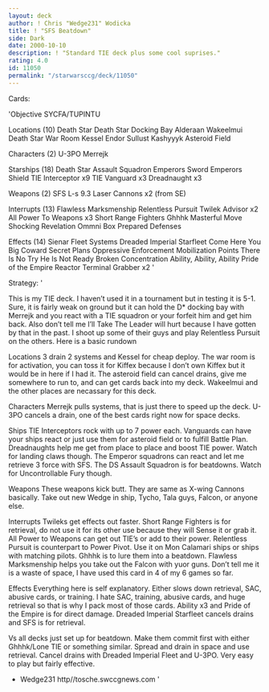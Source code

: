 ```yaml
---
layout: deck
author: ! Chris "Wedge231" Wodicka
title: ! "SFS Beatdown"
side: Dark
date: 2000-10-10
description: ! "Standard TIE deck plus some cool suprises."
rating: 4.0
id: 11050
permalink: "/starwarsccg/deck/11050"
---
```

Cards: 

'Objective
SYCFA/TUPINTU

Locations (10)
Death Star
Death Star Docking Bay
Alderaan
Wakeelmui
Death Star War Room
Kessel
Endor
Sullust
Kashyyyk
Asteroid Field

Characters (2)
U-3PO
Merrejk

Starships (18)
Death Star Assault Squadron
Emperors Sword
Emperors Shield
TIE Interceptor x9
TIE Vanguard x3
Dreadnaught x3

Weapons (2)
SFS L-s 9.3 Laser Cannons x2 (from SE)

Interrupts (13)
Flawless Marksmenship
Relentless Pursuit
Twilek Advisor x2
All Power To Weapons x3
Short Range Fighters
Ghhhk
Masterful Move
Shocking Revelation
Ommni Box
Prepared Defenses

Effects (14)
Sienar Fleet Systems
Dreaded Imperial Starfleet
Come Here You Big Coward
Secret Plans
Oppressive Enforcement
Mobilization Points
There Is No Try
He Is Not Ready
Broken Concentration
Ability, Ability, Ability
Pride of the Empire
Reactor Terminal
Grabber x2
'

Strategy: '

This is my TIE deck. I haven’t used it in a tournament but in testing it is 5-1. Sure, it is fairly weak on ground but it can hold the D* docking bay with Merrejk and you react with a TIE squadron or your forfeit him and get him back. Also don’t tell me I’ll Take The Leader will hurt because I have gotten by that in the past. I shoot up some of their guys and play Relentless Pursuit on the others. Here is a basic rundown

Locations 3 drain 2 systems and Kessel for cheap deploy. The war room is for activation, you can toss it for Kiffex because I don’t own Kiffex but it would be in here if I had it. The asteroid field can cancel drains, give me somewhere to run to, and can get cards back into my deck. Wakeelmui and the other places are necassary for this deck.

Characters Merrejk pulls systems, that is just there to speed up the deck. U-3PO cancels a drain, one of the best cards right now for space decks.

Ships TIE Interceptors rock with up to 7 power each. Vanguards can have your ships react or just use them for asteroid field or to fulfill Battle Plan. Dreadnaughts help me get from place to place and boost TIE power. Watch for landing claws though. The Emperor squadrons can react and let me retrieve 3 force with SFS. The DS Assault Squadron is for beatdowns. Watch for Uncontrollable Fury though.

Weapons These weapons kick butt. They are same as X-wing Cannons basically. Take out new Wedge in ship, Tycho, Tala guys, Falcon, or anyone else.

Interrupts Twileks get effects out faster. Short Range Fighters is for retrieval, do not use it for its other use because they will Sense it or grab it. All Power to Weapons can get out TIE’s or add to their power. Relentless Pursuit is counterpart to Power Pivot. Use it on Mon Calamari ships or ships with matching pilots. Ghhhk is to lure them into a beatdown. Flawless Marksmenship helps you take out the Falcon with yuor guns. Don’t tell me it is a waste of space, I have used this card in 4 of my 6 games so far.

Effects Everything here is self explanatory. Either slows down retrieval, SAC, abusive cards, or training. I hate SAC, training, abusive cards, and huge retrieval so that is why I pack most of those cards. Ability x3 and Pride of the Empire is for direct damage. Dreaded Imperial Starfleet cancels drains and SFS is for retrieval.

Vs all decks just set up for beatdown. Make them commit first with either Ghhhk/Lone TIE or something similar. Spread and drain in space and use retrieval. Cancel drains with Dreaded Imperial Fleet and U-3PO. Very easy to play but fairly effective.

- Wedge231
http//tosche.swccgnews.com '
